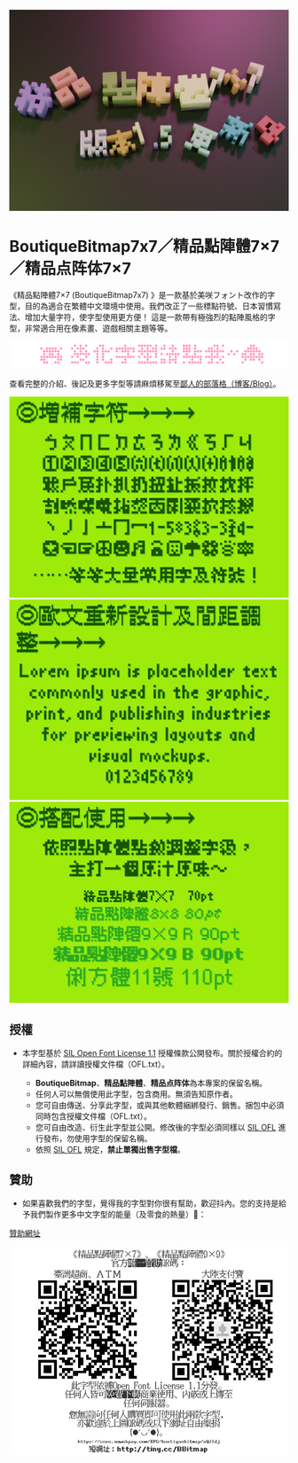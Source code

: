 ![BoutiqueBitmap7x7](https://github.com/scott0107000/BoutiqueBitmap7x7/blob/9f0788524045082a216987151c9c6bec8867921f/README_PIC/0080.png)

# BoutiqueBitmap7x7／精品點陣體7×7／精品点阵体7×7

《精品點陣體7×7 (BoutiqueBitmap7x7) 》是一款基於美咲フォント改作的字型，目的為適合在繁體中文環境中使用。我們改正了一些標點符號、日本習慣寫法、增加大量字符，使字型使用更方便！
這是一款帶有極強烈的點陣風格的字型，非常適合用在像素畫、遊戲相關主題等等。

[![變化字型](./README_PIC/FUN7x7-0.png)](https://github.com/scott0107000/BoutiqueBitmap7x7/tree/main/FUN)

查看完整的介紹、後記及更多字型等請麻煩移駕至[鄙人的部落格（博客/Blog）](https://fontspeech.blogspot.com/)。

![圖片1](https://github.com/scott0107000/BoutiqueBitmap7x7/blob/9f0788524045082a216987151c9c6bec8867921f/README_PIC/%E6%9C%AA%E5%91%BD%E5%90%8D-1.png)
![圖片2](https://github.com/scott0107000/BoutiqueBitmap7x7/blob/9f0788524045082a216987151c9c6bec8867921f/README_PIC/%E6%9C%AA%E5%91%BD%E5%90%8D-2.png)
![圖片3](https://github.com/scott0107000/BoutiqueBitmap7x7/blob/9f0788524045082a216987151c9c6bec8867921f/README_PIC/%E6%9C%AA%E5%91%BD%E5%90%8D-3.png)

## 授權

- 本字型基於 [SIL Open Font License 1.1](https://scripts.sil.org/OFL) 授權條款公開發布。關於授權合約的詳細內容，請詳讀授權文件檔（OFL.txt）。

  - **BoutiqueBitmap**、**精品點陣體**、**精品点阵体**為本專案的保留名稱。
  - 任何人可以無償使用此字型，包含商用。無須告知原作者。
  - 您可自由傳送、分享此字型，或與其他軟體綑綁發行、銷售。捆包中必須同時包含授權文件檔（OFL.txt）。
  - 您可自由改造、衍生此字型並公開。修改後的字型必須同樣以 [SIL OFL](https://scripts.sil.org/OFL) 進行發布，勿使用字型的保留名稱。
  - 依照 [SIL OFL](https://scripts.sil.org/OFL) 規定，**禁止單獨出售字型檔**。

 ## 贊助

 - 如果喜歡我們的字型，覺得我的字型對你很有幫助，歡迎抖內。您的支持是給予我們製作更多中文字型的能量（及零食的熱量）🥰：
   
[贊助網址](https://core.newebpay.com/EPG/boutiquebitmap/aQJIdj) 

 
![圖片5](https://github.com/scott0107000/BoutiqueBitmap7x7/blob/3900f6919c729d4cf92d88228903fd652e4e2d43/%E5%AE%98%E6%96%B9%E5%94%AF%E4%B8%80%E8%B4%8A%E5%8A%A9%E7%AE%A1%E9%81%93.png)
